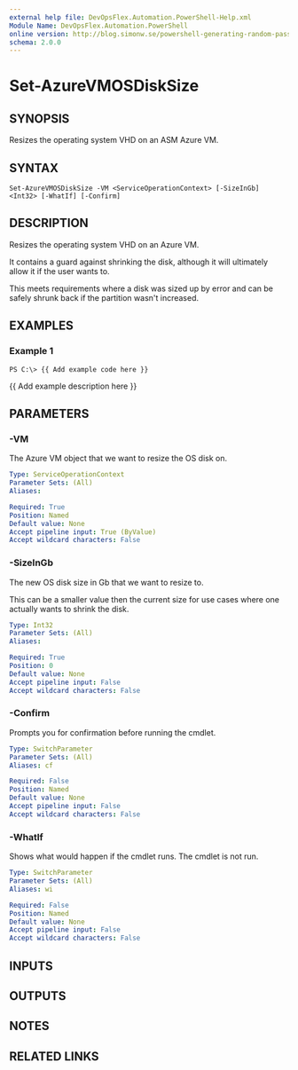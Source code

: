 ```yaml
---
external help file: DevOpsFlex.Automation.PowerShell-Help.xml
Module Name: DevOpsFlex.Automation.PowerShell
online version: http://blog.simonw.se/powershell-generating-random-password-for-active-directory/
schema: 2.0.0
---
```


# Set-AzureVMOSDiskSize

## SYNOPSIS
Resizes the operating system VHD on an ASM Azure VM.

## SYNTAX

```
Set-AzureVMOSDiskSize -VM <ServiceOperationContext> [-SizeInGb] <Int32> [-WhatIf] [-Confirm]
```

## DESCRIPTION
Resizes the operating system VHD on an Azure VM.

It contains a guard against shrinking the disk, although it will ultimately allow it if the user wants to.

This meets requirements where a disk was sized up by error and can be safely shrunk back if the partition wasn't increased.

## EXAMPLES

### Example 1
```
PS C:\> {{ Add example code here }}
```

{{ Add example description here }}

## PARAMETERS

### -VM
The Azure VM object that we want to resize the OS disk on.

```yaml
Type: ServiceOperationContext
Parameter Sets: (All)
Aliases: 

Required: True
Position: Named
Default value: None
Accept pipeline input: True (ByValue)
Accept wildcard characters: False
```

### -SizeInGb
The new OS disk size in Gb that we want to resize to.

This can be a smaller value then the current size for use cases where one actually wants to shrink the disk.

```yaml
Type: Int32
Parameter Sets: (All)
Aliases: 

Required: True
Position: 0
Default value: None
Accept pipeline input: False
Accept wildcard characters: False
```

### -Confirm
Prompts you for confirmation before running the cmdlet.

```yaml
Type: SwitchParameter
Parameter Sets: (All)
Aliases: cf

Required: False
Position: Named
Default value: None
Accept pipeline input: False
Accept wildcard characters: False
```

### -WhatIf
Shows what would happen if the cmdlet runs.
The cmdlet is not run.

```yaml
Type: SwitchParameter
Parameter Sets: (All)
Aliases: wi

Required: False
Position: Named
Default value: None
Accept pipeline input: False
Accept wildcard characters: False
```

## INPUTS

## OUTPUTS

## NOTES

## RELATED LINKS


